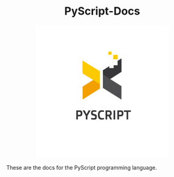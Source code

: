 <h1 align= "center">PyScript-Docs</h1>
<p align = "center">
  <img src = "PyScript.png"></img>
</p>

These are the docs for the PyScript programming language.

